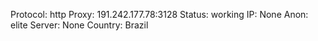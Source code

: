 Protocol: http
Proxy: 191.242.177.78:3128
Status: working
IP: None
Anon: elite
Server: None
Country: Brazil

